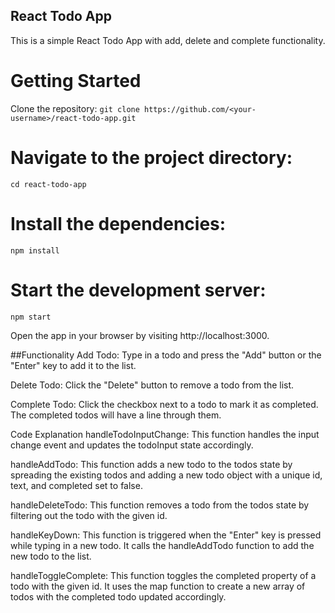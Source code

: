 ## React Todo App
This is a simple React Todo App with add, delete and complete functionality.

# Getting Started
Clone the repository:
`git clone https://github.com/<your-username>/react-todo-app.git`
  
# Navigate to the project directory:
`cd react-todo-app`

# Install the dependencies:
`npm install`

# Start the development server:
`npm start`

Open the app in your browser by visiting http://localhost:3000.

##Functionality
Add Todo: Type in a todo and press the "Add" button or the "Enter" key to add it to the list.

Delete Todo: Click the "Delete" button to remove a todo from the list.

Complete Todo: Click the checkbox next to a todo to mark it as completed. The completed todos will have a line through them.

Code Explanation
handleTodoInputChange: This function handles the input change event and updates the todoInput state accordingly.

handleAddTodo: This function adds a new todo to the todos state by spreading the existing todos and adding a new todo object with a unique id, text, and completed set to false.

handleDeleteTodo: This function removes a todo from the todos state by filtering out the todo with the given id.

handleKeyDown: This function is triggered when the "Enter" key is pressed while typing in a new todo. It calls the handleAddTodo function to add the new todo to the list.

handleToggleComplete: This function toggles the completed property of a todo with the given id. It uses the map function to create a new array of todos with the completed todo updated accordingly.
